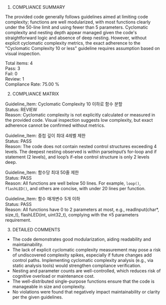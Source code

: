 1) COMPLIANCE SUMMARY

The provided code generally follows guidelines aimed at limiting code complexity; functions are well modularized, with most functions clearly under the 50-line limit and using fewer than 5 parameters. Cyclomatic complexity and nesting depth appear managed given the code's straightforward logic and absence of deep nesting. However, without explicit cyclomatic complexity metrics, the exact adherence to the "Cyclomatic Complexity 10 or less" guideline requires assumption based on visual inspection.

Total items: 4  
Pass: 3  
Fail: 0  
Review: 1  
Compliance Rate: 75.00 %

2) COMPLIANCE MATRIX

Guideline_Item: Cyclomatic Complexity 10 이하로 함수 분할  
Status: REVIEW  
Reason: Cyclomatic complexity is not explicitly calculated or measured in the provided code. Visual inspection suggests low complexity, but exact adherence cannot be confirmed without metrics.

Guideline_Item: 중첩 깊이 최대 4레벨 제한  
Status: PASS  
Reason: The code does not contain nested control structures exceeding 4 levels. The deepest nesting observed is within parseInput’s for-loop and if statement (2 levels), and loop’s if-else control structure is only 2 levels deep.

Guideline_Item: 함수당 최대 50줄 제한  
Status: PASS  
Reason: All functions are well below 50 lines. For example, `loop()`, `flashLED()`, and others are concise, with under 20 lines per function.

Guideline_Item: 함수 매개변수 5개 이하  
Status: PASS  
Reason: All functions have 0 to 2 parameters at most, e.g., readInput(char*, size_t), flashLED(int, uint32_t), complying with the ≤5 parameters requirement.

3) DETAILED COMMENTS  
- The code demonstrates good modularization, aiding readability and maintainability.  
- The lack of explicit cyclomatic complexity measurement may pose a risk of undiscovered complexity spikes, especially if future changes add control paths. Implementing cyclomatic complexity analysis (e.g., via static analysis tools) would strengthen compliance verification.  
- Nesting and parameter counts are well-controlled, which reduces risk of cognitive overload or maintenance cost.  
- The well-distributed single-purpose functions ensure that the code is manageable in size and complexity.  
- No violations were found that negatively impact maintainability or clarity per the given guidelines.